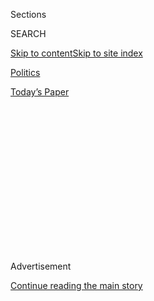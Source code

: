 <div id="app">

<div>

<div>

<div>

<div class="NYTAppHideMasthead css-1q2w90k e1suatyy0">

<div class="section css-ui9rw0 e1suatyy2">

<div class="css-eph4ug er09x8g0">

<div class="css-6n7j50">

</div>

<span class="css-1dv1kvn">Sections</span>

<div class="css-10488qs">

<span class="css-1dv1kvn">SEARCH</span>

</div>

[Skip to content](#site-content)[Skip to site
index](#site-index)

</div>

<div id="masthead-section-label" class="css-1wr3we4 eaxe0e00">

[Politics](https://www.nytimes.com/section/politics)

</div>

<div class="css-10698na e1huz5gh0">

</div>

</div>

<div id="masthead-bar-one" class="section hasLinks css-15hmgas e1csuq9d3">

<div class="css-uqyvli e1csuq9d0">

</div>

<div class="css-1uqjmks e1csuq9d1">

</div>

<div class="css-9e9ivx">

[](https://myaccount.nytimes.com/auth/login?response_type=cookie&client_id=vi)

</div>

<div class="css-1bvtpon e1csuq9d2">

[Today’s
Paper](https://www.nytimes.com/section/todayspaper)

</div>

</div>

</div>

</div>

<div data-aria-hidden="false">

<div id="site-content" data-role="main">

<div>

<div class="css-1aor85t" style="opacity:0.000000001;z-index:-1;visibility:hidden">

<div class="css-1hqnpie">

<div class="css-epjblv">

<span class="css-17xtcya">[Politics](/section/politics)</span><span class="css-x15j1o">|</span><span class="css-fwqvlz">Betsy
DeVos, Trump’s Education Pick, Has Steered Money From Public
Schools</span>

</div>

<div class="css-k008qs">

<div class="css-1iwv8en">

<span class="css-18z7m18"></span>

<div>

</div>

</div>

<span class="css-1n6z4y">https://nyti.ms/2ghJLek</span>

<div class="css-1705lsu">

<div class="css-4xjgmj">

<div class="css-4skfbu" data-role="toolbar" data-aria-label="Social Media Share buttons, Save button, and Comments Panel with current comment count" data-testid="share-tools">

  - 
  - 
  - 
  - 
    
    <div class="css-6n7j50">
    
    </div>

  - 

</div>

</div>

</div>

</div>

</div>

</div>

<div class="css-13pd83m">

</div>

<div id="top-wrapper" class="css-1sy8kpn">

<div id="top-slug" class="css-l9onyx">

Advertisement

</div>

[Continue reading the main
story](#after-top)

<div class="ad top-wrapper" style="text-align:center;height:100%;display:block;min-height:250px">

<div id="top" class="place-ad" data-position="top" data-size-key="top">

</div>

</div>

<div id="after-top">

</div>

</div>

<div id="sponsor-wrapper" class="css-1hyfx7x">

<div id="sponsor-slug" class="css-19vbshk">

Supported by

</div>

[Continue reading the main
story](#after-sponsor)

<div id="sponsor" class="ad sponsor-wrapper" style="text-align:center;height:100%;display:block">

</div>

<div id="after-sponsor">

</div>

</div>

<div class="css-1vkm6nb ehdk2mb0">

# Betsy DeVos, Trump’s Education Pick, Has Steered Money From Public Schools

</div>

<div class="css-79elbk" data-testid="photoviewer-wrapper">

<div class="css-z3e15g" data-testid="photoviewer-wrapper-hidden">

</div>

<div class="css-1a48zt4 ehw59r15" data-testid="photoviewer-children">

![<span class="css-16f3y1r e13ogyst0" data-aria-hidden="true">Betsy
DeVos with President-elect Donald J. Trump at Mr. Trump’s golf club in
Bedminster, N.J., on
Saturday.</span><span class="css-cnj6d5 e1z0qqy90" itemprop="copyrightHolder"><span class="css-1ly73wi e1tej78p0">Credit...</span><span><span>Hilary
Swift for The New York
Times</span></span></span>](https://static01.nyt.com/images/2016/11/24/us/24devos_web1/24devos_web1-articleLarge-v2.jpg?quality=75&auto=webp&disable=upscale)

</div>

</div>

<div class="css-xt80pu e12qa4dv0">

<div class="css-18e8msd">

<div class="css-vp77d3 epjyd6m0">

<div class="css-1baulvz">

By [<span class="css-1baulvz last-byline" itemprop="name">Kate
Zernike</span>](http://www.nytimes.com/by/kate-zernike)

</div>

</div>

  - Nov. 23,
    2016

  - 
    
    <div class="css-4xjgmj">
    
    <div class="css-d8bdto" data-role="toolbar" data-aria-label="Social Media Share buttons, Save button, and Comments Panel with current comment count" data-testid="share-tools">
    
      - 
      - 
      - 
      - 
        
        <div class="css-6n7j50">
        
        </div>
    
      - 
    
    </div>
    
    </div>

</div>

</div>

<div class="section meteredContent css-1r7ky0e" name="articleBody" itemprop="articleBody">

<div class="css-1fanzo5 StoryBodyCompanionColumn">

<div class="css-53u6y8">

It is hard to find anyone more passionate about the idea of steering
public dollars away from traditional public schools than Betsy DeVos,
Donald J. Trump’s pick as the cabinet secretary overseeing the nation’s
education system.

For nearly 30 years, as a philanthropist, activist and Republican
fund-raiser, she has
[pushed](http://www.nytimes.com/2016/11/23/upshot/why-donald-trumps-education-pick-would-face-barriers-for-vouchers.html?rref=collection%2Fsectioncollection%2Fupshot&action=click&contentCollection=upshot&region=rank&module=package&version=highlights&contentPlacement=2&pgtype=sectionfront&_r=0)
to give families taxpayer money in the form of vouchers to attend
private and parochial schools, pressed to expand publicly funded but
privately run charter schools, and tried to strip teacher unions of
their influence.

A daughter of privilege, she also married into it; her husband, Dick,
who [ran unsuccessfully for governor of
Michigan](http://www.nytimes.com/2006/10/09/us/politics/09michigan.html)
a decade ago, is heir to the Amway fortune. Like many education
philanthropists, she argues that children’s ZIP codes should not confine
them to failing schools.

But Ms. DeVos’s efforts to expand educational opportunity in her home
state of Michigan and across the country have focused little on existing
public schools, and almost entirely on establishing newer, more
entrepreneurial models to compete with traditional schools for students
and money. Her donations and advocacy go almost entirely toward groups
seeking to move students and money away from what Mr. Trump calls
“failing government schools.”

</div>

</div>

<div class="css-1fanzo5 StoryBodyCompanionColumn">

<div class="css-53u6y8">

Conservative school choice activists hailed her on Wednesday as a fellow
disrupter, and as someone who would block what they see as federal
intrusion on local schools.

Former Gov. Jeb Bush of Florida, where Ms. DeVos helped push legislation
establishing tax credits for scholarships to private schools, called her
an “outstanding pick,” a “passionate change agent to press for a new
education vision.”

“Her allegiance is to families, particularly those struggling at the
bottom of the economic ladder, not to an outdated public education model
that has failed them from one generation to the next,” he [wrote on
Facebook](https://www.facebook.com/jebbush/posts/1031443833651326).

Frederick M. Hess, the director of education policy studies for the
conservative American Enterprise Institute in Washington, called Ms.
DeVos a “smart, principled small-government conservative who’s
experienced in politics and versed in the relevant policy.”

But to teachers’ unions, she is anathema.

Randi Weingarten, the president of the American Federation of Teachers,
called Ms. DeVos “the most ideological, anti-public education nominee”
since the secretary of education was elevated to the cabinet level four
decades ago.

</div>

</div>

<div class="css-1fanzo5 StoryBodyCompanionColumn">

<div class="css-53u6y8">

Even some groups that share her support for charter schools worried that
picking someone so closely identified as a champion of vouchers signaled
that the Trump administration would try to starve public schools.

As a candidate, Mr. Trump proposed steering $20 billion in existing
federal money toward vouchers that families could use to help pay for
private or parochial schools, perhaps tapping into $15 billion in
so-called Title I money that goes to schools that serve the country’s
poorest children. He called school choice “the civil rights issues of
our
time.”

<div class="css-79elbk" data-testid="photoviewer-wrapper">

<div class="css-z3e15g" data-testid="photoviewer-wrapper-hidden">

</div>

<div class="css-1a48zt4 ehw59r15" data-testid="photoviewer-children">

<div class="css-zgakxe erfvjey0">

<span class="css-1ly73wi e1tej78p0">Image</span>

<div class="css-zjzyr8">

<div data-testid="lazyimage-container" style="height:309.3333333333333px">

</div>

</div>

</div>

<span class="css-16f3y1r e13ogyst0" data-aria-hidden="true">Betsy DeVos,
the pick for secretary of education, has advocated charter schools and
vouchers.</span><span class="css-cnj6d5 e1z0qqy90" itemprop="copyrightHolder"><span class="css-1ly73wi e1tej78p0">Credit...</span><span>Drew
Angerer/Getty Images</span></span>

</div>

</div>

Amber Arellano, the executive director of the Education Trust-Midwest,
an advocacy group in Michigan that supports charters but [has been
critical](https://midwest.edtrust.org/accountability-for-all/) of a
Michigan charter school law that Ms. DeVos has spent millions to defend,
said the pick had “the potential to undermine the nation’s hard-won
progress by diverting resources from the young people who most need
them, or by failing to uphold the federal government’s responsibility to
protecting the needs and interests of all students — especially the most
vulnerable.”

Michigan is one of the nation’s biggest school choice laboratories,
especially with charter schools. The Detroit, Flint and Grand Rapids
school districts have among the nation’s 10 largest shares of students
in charters, and the state sends $1 billion in education funding to
charters annually. Of those schools, 80 percent are run by for-profit
organizations, a far higher share than anywhere else in the nation.

The DeVoses, the most prominent name in state Republican politics, have
been the [biggest financial and political
backers](http://www.metrotimes.com/Blogs/archives/2016/05/17/lawmakers-deciding-the-future-of-detroit-schools-accepted-thousands-from-pro-charter-devos-family)
of the effort.

But if Michigan is a center of school choice, it is also among the worst
places to argue that choice has made schools better. As the state
embraced and then expanded charters over the past two decades, its rank
has fallen on national reading and math tests. Most charter schools
perform below the state average.

</div>

</div>

<div class="css-1fanzo5 StoryBodyCompanionColumn">

<div class="css-53u6y8">

And a federal review in 2015 found “an unreasonably high” percentage of
charter schools on the list of the state’s lowest-performing schools.
The number of charter schools on that list had doubled since 2010, after
the passage of a law a group financed by Ms. DeVos pushed to expand the
schools. The group blocked a provision in that law that would have
prevented failing schools from expanding or replicating.

Ms. DeVos, 58, got into education advocacy primarily as a backer of
vouchers, and has served on the board of several organizations that have
campaigned for them across the country.

A ballot initiative she led to establish vouchers in Michigan failed in
2000. The next year, she established the Great Lakes Education Project,
which became an ardent proponent of charter school expansion, and has
donated generously to candidates who have supported it.

The Michigan law pushed by Ms. DeVos to establish charter schools 20
years ago allows an unusually large number of organizations to start
such schools, yet established little mechanism for oversight. Even
Republican supporters of charter schools say the law has allowed failing
charter schools to expand or replicate.

Last spring, the DeVos-backed group was the chief force behind the
defeat of legislation that would have established standards for
identifying and closing failing schools, both charter and public, in
Detroit, where a flood of charter schools in the past decade has created
what even charter school supporters call
[chaos](http://www.nytimes.com/2016/06/29/us/for-detroits-children-more-school-choice-but-not-better-schools.html?smid=fb-shar).

Ms. DeVos was born in Western Michigan, the more conservative and
religious part of the state, where her father created a successful auto
parts company. Her brother is Erik Prince, [the founder of
Blackwater](http://www.nytimes.com/2015/04/15/world/middleeast/blackwaters-legacy-goes-beyond-public-view.html),
the troubled private security contractor that was awarded billions in
United States government contracts in the Middle East.

Like many conservatives who supported Mr. Trump, she does not support
Common Core, the set of standards for what students should know at each
grade level that was developed by the National Governors Association and
other groups — and that has been incorrectly branded as a federal
policy.

</div>

</div>

<div class="css-1fanzo5 StoryBodyCompanionColumn">

<div class="css-53u6y8">

She also had not supported Mr. Trump; her family was behind Senator
Marco Rubio of Florida in the Republican presidential primary.

On Wednesday, she [wrote on
Twitter](https://twitter.com/BetsyDeVos/status/801489110984691712): “I
am honored to work with the president-elect on his vision to make
American education great again. The status quo in ed is not acceptable.”

</div>

</div>

</div>

<div>

</div>

<div>

</div>

<div>

</div>

<div>

<div id="bottom-wrapper" class="css-1ede5it">

<div id="bottom-slug" class="css-l9onyx">

Advertisement

</div>

[Continue reading the main
story](#after-bottom)

<div id="bottom" class="ad bottom-wrapper" style="text-align:center;height:100%;display:block;min-height:90px">

</div>

<div id="after-bottom">

</div>

</div>

</div>

</div>

</div>

## Site Index

<div>

</div>

## Site Information Navigation

  - [© <span>2020</span> <span>The New York Times
    Company</span>](https://help.nytimes.com/hc/en-us/articles/115014792127-Copyright-notice)

<!-- end list -->

  - [NYTCo](https://www.nytco.com/)
  - [Contact
    Us](https://help.nytimes.com/hc/en-us/articles/115015385887-Contact-Us)
  - [Work with us](https://www.nytco.com/careers/)
  - [Advertise](https://nytmediakit.com/)
  - [T Brand Studio](http://www.tbrandstudio.com/)
  - [Your Ad
    Choices](https://www.nytimes.com/privacy/cookie-policy#how-do-i-manage-trackers)
  - [Privacy](https://www.nytimes.com/privacy)
  - [Terms of
    Service](https://help.nytimes.com/hc/en-us/articles/115014893428-Terms-of-service)
  - [Terms of
    Sale](https://help.nytimes.com/hc/en-us/articles/115014893968-Terms-of-sale)
  - [Site
    Map](https://spiderbites.nytimes.com)
  - [Help](https://help.nytimes.com/hc/en-us)
  - [Subscriptions](https://www.nytimes.com/subscription?campaignId=37WXW)

</div>

</div>

</div>

</div>
